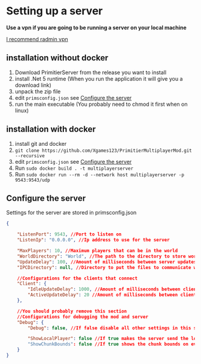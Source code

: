 # Setting up a server
**Use a vpn if you are going to be running a server on your local machine**

[I recommend radmin vpn](https://www.radmin-vpn.com/)

## installation without docker
1) Download PrimitierServer from the release you want to install
2) install .Net 5 runtime (When you run the application it will give you a download link)
3) unpack the zip file
4) edit `primsconfig.json` see [Configure the server](#configure-the-server)
5) run the main executable (You probably need to chmod it first when on linux)

## installation with docker
1) install git and docker
2) ```git clone https://github.com/Xgames123/PrimitierMultiplayerMod.git --recursive```
3) edit `primsconfig.json` see [Configure the server](#configure-the-server)
3) Run ```sudo docker build . -t multiplayerserver```
4) Run ```sudo docker run --rm -d --network host multiplayerserver -p 9543:9543/udp```


## Configure the server
Settings for the server are stored in primsconfig.json
```json
{

	"ListenPort": 9543, //Port to listen on
	"ListenIp": "0.0.0.0", //Ip address to use for the server

	"MaxPlayers": 10, //Maximum players that can be in the world
	"WorldDirectory": "World", //The path to the directory to store world data into
	"UpdateDelay": 100, //Amount of milliseconds between server updates (When the server sends a packet to all connected clients)
	"IPCDirectory": null, //Directory to put the files to communicate with the running instance of the server (Best to put it in a virtual file system)

	//Configurations for the clients that connect
	"Client": {
		"IdleUpdateDelay": 1000, //Amount of milliseconds between client updates when the client is idle (when the client is too far away from other players to be seen)
		"ActiveUpdateDelay": 20 //Amount of milliseconds between client updates when the client can be seen by other players
	},

	//You should probably remove this section
	//Configurations for debugging the mod and server
	"Debug": {
		"Debug": false, //If false disable all other settings in this section

		"ShowLocalPlayer": false //If true makes the server send the local player back to itself
		"ShowChunkBounds": false //If true shows the chunk bounds on every player (Can also be toggled by pressing F4)
	}
}
```